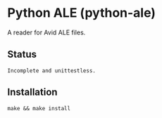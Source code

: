 # Python ALE (python-ale)

A reader for Avid ALE files.


## Status

    Incomplete and unittestless.


## Installation

    make && make install
